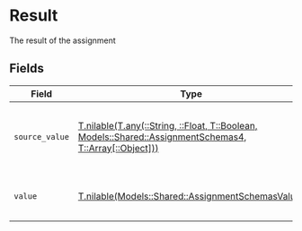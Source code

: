 # Result

The result of the assignment


## Fields

| Field                                                                                                                                                          | Type                                                                                                                                                           | Required                                                                                                                                                       | Description                                                                                                                                                    |
| -------------------------------------------------------------------------------------------------------------------------------------------------------------- | -------------------------------------------------------------------------------------------------------------------------------------------------------------- | -------------------------------------------------------------------------------------------------------------------------------------------------------------- | -------------------------------------------------------------------------------------------------------------------------------------------------------------- |
| `source_value`                                                                                                                                                 | [T.nilable(T.any(::String, ::Float, T::Boolean, Models::Shared::AssignmentSchemas4, T::Array[::Object]))](../../models/shared/assignmentschemassourcevalue.md) | :heavy_minus_sign:                                                                                                                                             | The original result status from the provider before normalization.                                                                                             |
| `value`                                                                                                                                                        | [T.nilable(Models::Shared::AssignmentSchemasValue)](../../models/shared/assignmentschemasvalue.md)                                                             | :heavy_minus_sign:                                                                                                                                             | The StackOne unified result status.                                                                                                                            |